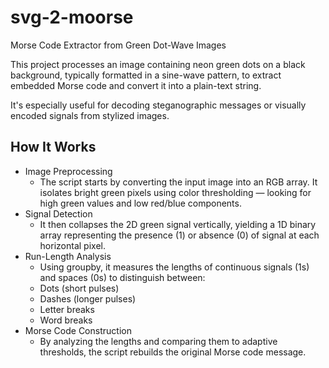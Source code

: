 # svg-2-moorse
Morse Code Extractor from Green Dot-Wave Images

This project processes an image containing neon green dots on a black background, typically formatted in a sine-wave pattern, to extract embedded Morse code and convert it into a plain-text string.

It's especially useful for decoding steganographic messages or visually encoded signals from stylized images.

## How It Works

- Image Preprocessing
  - The script starts by converting the input image into an RGB array. It isolates bright green pixels using color thresholding — looking for high green values and low red/blue components.
- Signal Detection
  - It then collapses the 2D green signal vertically, yielding a 1D binary array representing the presence (1) or absence (0) of signal at each horizontal pixel.
- Run-Length Analysis
  -  Using groupby, it measures the lengths of continuous signals (1s) and spaces (0s) to distinguish between:
    -  Dots (short pulses)
    -  Dashes (longer pulses)
    -  Letter breaks
    -  Word breaks
- Morse Code Construction
  - By analyzing the lengths and comparing them to adaptive thresholds, the script rebuilds the original Morse code message.

